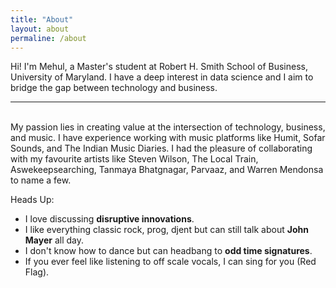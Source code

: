 ```yaml
---
title: "About"
layout: about
permaline: /about
---
```


Hi! I'm Mehul, a Master's student at Robert H. Smith School of Business, University of Maryland. I have a deep interest in data science and I aim to bridge the gap between technology and business. 

***
<br>
My passion lies in creating value at the intersection of technology, business, and music. I have experience working with music platforms like Humit, Sofar Sounds, and The Indian Music Diaries. I had the pleasure of collaborating with my favourite artists like Steven Wilson, The Local Train, Aswekeepsearching, Tanmaya Bhatgnagar, Parvaaz, and Warren Mendonsa to name a few. 

Heads Up:
- I love discussing __disruptive innovations__.
- I like everything classic rock, prog, djent but can still talk about __John Mayer__ all day.
- I don't know how to dance but can headbang to __odd time signatures__.
- If you ever feel like listening to off scale vocals, I can sing for you (Red Flag).

